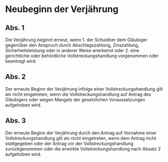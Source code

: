 # Neubeginn der Verjährung



## Abs. 1

 Die Verjährung beginnt erneut, wenn  1.
 der Schuldner dem Gläubiger gegenüber den Anspruch durch Abschlagszahlung, Zinszahlung, Sicherheitsleistung oder in anderer Weise anerkennt oder
 2.
 eine gerichtliche oder behördliche Vollstreckungshandlung vorgenommen oder beantragt wird.


## Abs. 2

 Der erneute Beginn der Verjährung infolge einer Vollstreckungshandlung gilt als nicht eingetreten, wenn die Vollstreckungshandlung auf Antrag des Gläubigers oder wegen Mangels der gesetzlichen Voraussetzungen aufgehoben wird.

## Abs. 3

 Der erneute Beginn der Verjährung durch den Antrag auf Vornahme einer Vollstreckungshandlung gilt als nicht eingetreten, wenn dem Antrag nicht stattgegeben oder der Antrag vor der Vollstreckungshandlung zurückgenommen oder die erwirkte Vollstreckungshandlung nach Absatz 2 aufgehoben wird. 

